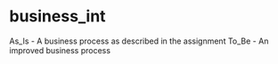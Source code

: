 # business_int
As_Is - A business process as described in the assignment
To_Be - An improved business process
